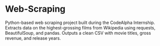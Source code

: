 # Web-Scraping

Python-based web scraping project built during the CodeAlpha Internship.
Extracts data on the highest-grossing films from Wikipedia using requests, BeautifulSoup, and pandas.
Outputs a clean CSV with movie titles, gross revenue, and release years.
